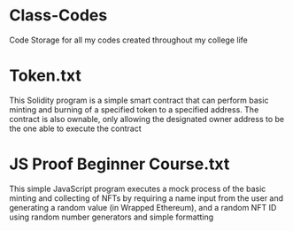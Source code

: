 # Class-Codes
Code Storage for all my codes created throughout my college life

# Token.txt
This Solidity program is a simple smart contract that can perform basic minting and burning of a specified token to a specified address. The contract is also ownable, only allowing the designated owner address to be the one able to execute the contract

# JS Proof Beginner Course.txt

This simple JavaScript program executes a mock process of the basic minting and collecting of NFTs by requiring a name input from the user and generating a random value (in Wrapped Ethereum), and a random NFT ID using random number generators and simple formatting
